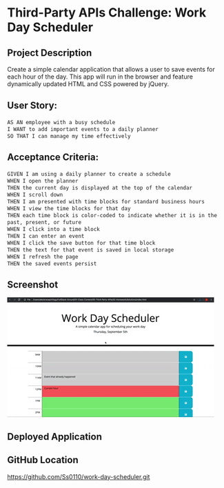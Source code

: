 # Third-Party APIs Challenge: Work Day Scheduler

## Project Description

Create a simple calendar application that allows a user to save events for each hour of the day. This app will run in the browser and feature dynamically updated HTML and CSS powered by jQuery.

## User Story:

```
AS AN employee with a busy schedule
I WANT to add important events to a daily planner
SO THAT I can manage my time effectively
```

## Acceptance Criteria:

```
GIVEN I am using a daily planner to create a schedule
WHEN I open the planner
THEN the current day is displayed at the top of the calendar
WHEN I scroll down
THEN I am presented with time blocks for standard business hours
WHEN I view the time blocks for that day
THEN each time block is color-coded to indicate whether it is in the past, present, or future
WHEN I click into a time block
THEN I can enter an event
WHEN I click the save button for that time block
THEN the text for that event is saved in local storage
WHEN I refresh the page
THEN the saved events persist
```

## Screenshot

![Final verison example of Work Day Scheduler.](assets/1.gif)

## Deployed Application

## GitHub Location

https://github.com/Ss0110/work-day-scheduler.git
